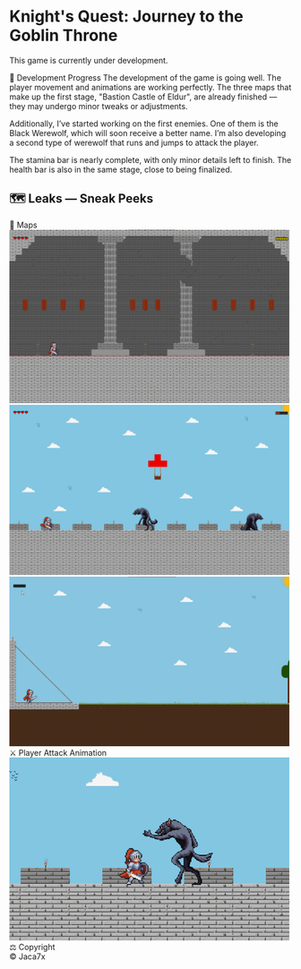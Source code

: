 # Knight's Quest: Journey to the Goblin Throne
This game is currently under development.

🚀 Development Progress
The development of the game is going well.
The player movement and animations are working perfectly. The three maps that make up the first stage, "Bastion Castle of Eldur", are already finished — they may undergo minor tweaks or adjustments.

Additionally, I’ve started working on the first enemies. One of them is the Black Werewolf, which will soon receive a better name. I’m also developing a second type of werewolf that runs and jumps to attack the player.

The stamina bar is nearly complete, with only minor details left to finish. The health bar is also in the same stage, close to being finalized.

## 🗺️ Leaks — Sneak Peeks<br>
🏰 Maps<br>
<img src="readme/map1.png" alt="Map 1" width="500"/> <br> <img src="readme/map2.png" alt="Map 2" width="500"/> <br> <img src="readme/map3.png" alt="Map 3" width="500"/><br>
⚔️ Player Attack Animation<br>
<img src="readme/atk.png" alt="Attack" width="500"/><br>
⚖️ Copyright<br>
© Jaca7x

